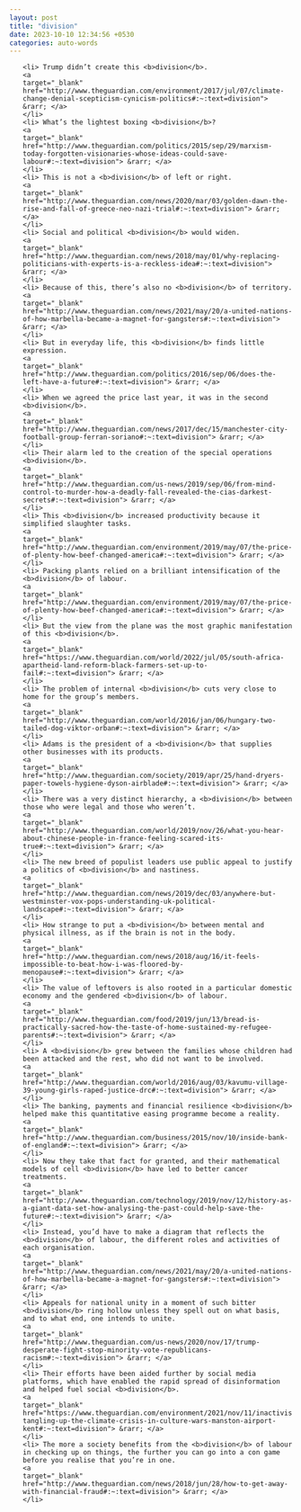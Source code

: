 ```yaml
---
layout: post
title: "division"
date: 2023-10-10 12:34:56 +0530
categories: auto-words
---
```

<ol>

    <li> Trump didn’t create this <b>division</b>.
    <a 
    target="_blank" 
    href="http://www.theguardian.com/environment/2017/jul/07/climate-change-denial-scepticism-cynicism-politics#:~:text=division"> &rarr; </a>
    </li>
    <li> What’s the lightest boxing <b>division</b>?
    <a 
    target="_blank" 
    href="http://www.theguardian.com/politics/2015/sep/29/marxism-today-forgotten-visionaries-whose-ideas-could-save-labour#:~:text=division"> &rarr; </a>
    </li>
    <li> This is not a <b>division</b> of left or right.
    <a 
    target="_blank" 
    href="http://www.theguardian.com/news/2020/mar/03/golden-dawn-the-rise-and-fall-of-greece-neo-nazi-trial#:~:text=division"> &rarr; </a>
    </li>
    <li> Social and political <b>division</b> would widen.
    <a 
    target="_blank" 
    href="http://www.theguardian.com/news/2018/may/01/why-replacing-politicians-with-experts-is-a-reckless-idea#:~:text=division"> &rarr; </a>
    </li>
    <li> Because of this, there’s also no <b>division</b> of territory.
    <a 
    target="_blank" 
    href="http://www.theguardian.com/news/2021/may/20/a-united-nations-of-how-marbella-became-a-magnet-for-gangsters#:~:text=division"> &rarr; </a>
    </li>
    <li> But in everyday life, this <b>division</b> finds little expression.
    <a 
    target="_blank" 
    href="http://www.theguardian.com/politics/2016/sep/06/does-the-left-have-a-future#:~:text=division"> &rarr; </a>
    </li>
    <li> When we agreed the price last year, it was in the second <b>division</b>.
    <a 
    target="_blank" 
    href="http://www.theguardian.com/news/2017/dec/15/manchester-city-football-group-ferran-soriano#:~:text=division"> &rarr; </a>
    </li>
    <li> Their alarm led to the creation of the special operations <b>division</b>.
    <a 
    target="_blank" 
    href="http://www.theguardian.com/us-news/2019/sep/06/from-mind-control-to-murder-how-a-deadly-fall-revealed-the-cias-darkest-secrets#:~:text=division"> &rarr; </a>
    </li>
    <li> This <b>division</b> increased productivity because it simplified slaughter tasks.
    <a 
    target="_blank" 
    href="http://www.theguardian.com/environment/2019/may/07/the-price-of-plenty-how-beef-changed-america#:~:text=division"> &rarr; </a>
    </li>
    <li> Packing plants relied on a brilliant intensification of the <b>division</b> of labour.
    <a 
    target="_blank" 
    href="http://www.theguardian.com/environment/2019/may/07/the-price-of-plenty-how-beef-changed-america#:~:text=division"> &rarr; </a>
    </li>
    <li> But the view from the plane was the most graphic manifestation of this <b>division</b>.
    <a 
    target="_blank" 
    href="https://www.theguardian.com/world/2022/jul/05/south-africa-apartheid-land-reform-black-farmers-set-up-to-fail#:~:text=division"> &rarr; </a>
    </li>
    <li> The problem of internal <b>division</b> cuts very close to home for the group’s members.
    <a 
    target="_blank" 
    href="http://www.theguardian.com/world/2016/jan/06/hungary-two-tailed-dog-viktor-orban#:~:text=division"> &rarr; </a>
    </li>
    <li> Adams is the president of a <b>division</b> that supplies other businesses with its products.
    <a 
    target="_blank" 
    href="http://www.theguardian.com/society/2019/apr/25/hand-dryers-paper-towels-hygiene-dyson-airblade#:~:text=division"> &rarr; </a>
    </li>
    <li> There was a very distinct hierarchy, a <b>division</b> between those who were legal and those who weren’t.
    <a 
    target="_blank" 
    href="http://www.theguardian.com/world/2019/nov/26/what-you-hear-about-chinese-people-in-france-feeling-scared-its-true#:~:text=division"> &rarr; </a>
    </li>
    <li> The new breed of populist leaders use public appeal to justify a politics of <b>division</b> and nastiness.
    <a 
    target="_blank" 
    href="http://www.theguardian.com/news/2019/dec/03/anywhere-but-westminster-vox-pops-understanding-uk-political-landscape#:~:text=division"> &rarr; </a>
    </li>
    <li> How strange to put a <b>division</b> between mental and physical illness, as if the brain is not in the body.
    <a 
    target="_blank" 
    href="http://www.theguardian.com/news/2018/aug/16/it-feels-impossible-to-beat-how-i-was-floored-by-menopause#:~:text=division"> &rarr; </a>
    </li>
    <li> The value of leftovers is also rooted in a particular domestic economy and the gendered <b>division</b> of labour.
    <a 
    target="_blank" 
    href="http://www.theguardian.com/food/2019/jun/13/bread-is-practically-sacred-how-the-taste-of-home-sustained-my-refugee-parents#:~:text=division"> &rarr; </a>
    </li>
    <li> A <b>division</b> grew between the families whose children had been attacked and the rest, who did not want to be involved.
    <a 
    target="_blank" 
    href="http://www.theguardian.com/world/2016/aug/03/kavumu-village-39-young-girls-raped-justice-drc#:~:text=division"> &rarr; </a>
    </li>
    <li> The banking, payments and financial resilience <b>division</b> helped make this quantitative easing programme become a reality.
    <a 
    target="_blank" 
    href="http://www.theguardian.com/business/2015/nov/10/inside-bank-of-england#:~:text=division"> &rarr; </a>
    </li>
    <li> Now they take that fact for granted, and their mathematical models of cell <b>division</b> have led to better cancer treatments.
    <a 
    target="_blank" 
    href="http://www.theguardian.com/technology/2019/nov/12/history-as-a-giant-data-set-how-analysing-the-past-could-help-save-the-future#:~:text=division"> &rarr; </a>
    </li>
    <li> Instead, you’d have to make a diagram that reflects the <b>division</b> of labour, the different roles and activities of each organisation.
    <a 
    target="_blank" 
    href="http://www.theguardian.com/news/2021/may/20/a-united-nations-of-how-marbella-became-a-magnet-for-gangsters#:~:text=division"> &rarr; </a>
    </li>
    <li> Appeals for national unity in a moment of such bitter <b>division</b> ring hollow unless they spell out on what basis, and to what end, one intends to unite.
    <a 
    target="_blank" 
    href="http://www.theguardian.com/us-news/2020/nov/17/trump-desperate-fight-stop-minority-vote-republicans-racism#:~:text=division"> &rarr; </a>
    </li>
    <li> Their efforts have been aided further by social media platforms, which have enabled the rapid spread of disinformation and helped fuel social <b>division</b>.
    <a 
    target="_blank" 
    href="https://www.theguardian.com/environment/2021/nov/11/inactivists-tangling-up-the-climate-crisis-in-culture-wars-manston-airport-kent#:~:text=division"> &rarr; </a>
    </li>
    <li> The more a society benefits from the <b>division</b> of labour in checking up on things, the further you can go into a con game before you realise that you’re in one.
    <a 
    target="_blank" 
    href="http://www.theguardian.com/news/2018/jun/28/how-to-get-away-with-financial-fraud#:~:text=division"> &rarr; </a>
    </li>